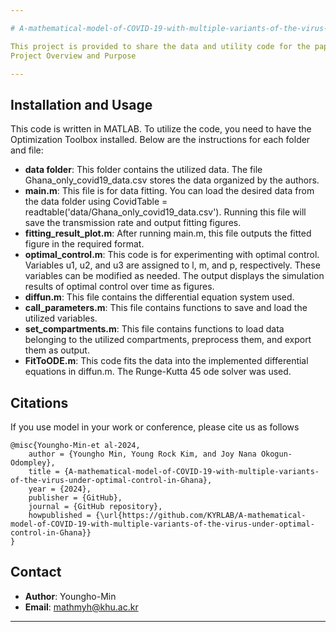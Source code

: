 ```yaml
---

# A-mathematical-model-of-COVID-19-with-multiple-variants-of-the-virus-under-optimal-control-in-Ghana

This project is provided to share the data and utility code for the paper "A mathematical model of COVID-19 with multiple variants of the virus under optimal control in Ghana," published in PLOS ONE.
Project Overview and Purpose

---
```


## Installation and Usage
This code is written in MATLAB. To utilize the code, you need to have the Optimization Toolbox installed. Below are the instructions for each folder and file:

- **data folder**: This folder contains the utilized data. The file Ghana_only_covid19_data.csv stores the data organized by the authors.
- **main.m**: This file is for data fitting. You can load the desired data from the data folder using CovidTable = readtable('data/Ghana_only_covid19_data.csv'). Running this file will save the transmission rate and output fitting figures.
- **fitting_result_plot.m**: After running main.m, this file outputs the fitted figure in the required format.
- **optimal_control.m**: This code is for experimenting with optimal control. Variables u1, u2, and u3 are assigned to l, m, and p, respectively. These variables can be modified as needed. The output displays the simulation results of optimal control over time as figures.
- **diffun.m**: This file contains the differential equation system used.
- **call_parameters.m**: This file contains functions to save and load the utilized variables.
- **set_compartments.m**: This file contains functions to load data belonging to the utilized compartments, preprocess them, and export them as output.
- **FitToODE.m**: This code fits the data into the implemented differential equations in diffun.m. The Runge-Kutta 45 ode solver was used.

## Citations
If you use model in your work or conference, please cite us as follows

```
@misc{Youngho-Min-et al-2024,
    author = {Youngho Min, Young Rock Kim, and Joy Nana Okogun-Odompley},
    title = {A-mathematical-model-of-COVID-19-with-multiple-variants-of-the-virus-under-optimal-control-in-Ghana},
    year = {2024},
    publisher = {GitHub},
    journal = {GitHub repository},
    howpublished = {\url{https://github.com/KYRLAB/A-mathematical-model-of-COVID-19-with-multiple-variants-of-the-virus-under-optimal-control-in-Ghana}}
}
```

## Contact
- **Author**: Youngho-Min
- **Email**: mathmyh@khu.ac.kr

---
